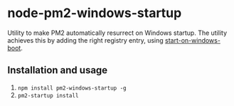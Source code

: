 # node-pm2-windows-startup
Utility to make PM2 automatically resurrect on Windows startup. The utility achieves this by adding the right registry entry, using [start-on-windows-boot](https://github.com/marklagendijk/node-start-on-windows-boot).

## Installation and usage
1. `npm install pm2-windows-startup -g`
2. `pm2-startup install`